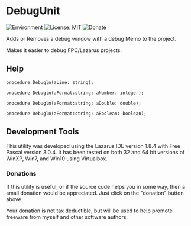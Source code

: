 # DebugUnit
![Environment](https://img.shields.io/badge/Windows-XP,%20Vista,%207,%208,%2010-brightgreen.svg)
[![License: MIT](https://img.shields.io/badge/license-MIT-yellow.svg)](https://opensource.org/licenses/MIT)
[![Donate](https://img.shields.io/badge/Donate-PayPal-red.svg)](https://www.paypal.me/JimDreherHome)

Adds or Removes a debug window with a debug Memo to the project.

Makes it easier to debug FPC/Lazarus projects.

## Help
	
	procedure Debugln(aLine: string);
	
	procedure Debugln(aFormat:string; aNumber: integer);
	
	procedure Debugln(aFormat:string; aDouble: double);
	
	procedure Debugln(aFormat:string; aBoolean: boolean);


## Development Tools

This utility was developed using the Lazarus IDE version 1.8.4 with Free Pascal version 3.0.4.  It has been tested on both 32 and 64 bit versions of WinXP, Win7, and Win10 using Virtualbox.

### Donations

If this utility is useful, or if the source code helps you in some way, then a small donation would be appreciated.  Just click on the "donation" button above.

Your donation is not tax deductible, but will be used to help promote freeware from myself and other software authors.  

